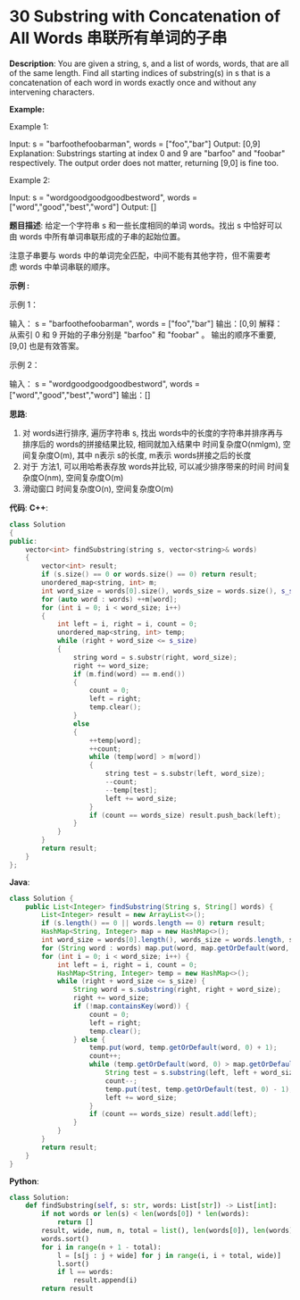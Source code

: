 # 30 Substring with Concatenation of All Words 串联所有单词的子串

__Description__:
You are given a string, s, and a list of words, words, that are all of the same length. Find all starting indices of substring(s) in s that is a concatenation of each word in words exactly once and without any intervening characters.

__Example:__

Example 1:

Input:
  s = "barfoothefoobarman",
  words = ["foo","bar"]
Output: [0,9]
Explanation: Substrings starting at index 0 and 9 are "barfoo" and "foobar" respectively.
The output order does not matter, returning [9,0] is fine too.

Example 2:

Input:
  s = "wordgoodgoodgoodbestword",
  words = ["word","good","best","word"]
Output: []

__题目描述__:
给定一个字符串 s 和一些长度相同的单词 words。找出 s 中恰好可以由 words 中所有单词串联形成的子串的起始位置。

注意子串要与 words 中的单词完全匹配，中间不能有其他字符，但不需要考虑 words 中单词串联的顺序。

__示例 :__

示例 1：

输入：
  s = "barfoothefoobarman",
  words = ["foo","bar"]
输出：[0,9]
解释：
从索引 0 和 9 开始的子串分别是 "barfoo" 和 "foobar" 。
输出的顺序不重要, [9,0] 也是有效答案。

示例 2：

输入：
  s = "wordgoodgoodgoodbestword",
  words = ["word","good","best","word"]
输出：[]

__思路__:

1. 对 words进行排序, 遍历字符串 s, 找出 words中的长度的字符串并排序再与排序后的 words的拼接结果比较, 相同就加入结果中
时间复杂度O(nmlgm), 空间复杂度O(m), 其中 n表示 s的长度, m表示 words拼接之后的长度
2. 对于 方法1, 可以用哈希表存放 words并比较, 可以减少排序带来的时间
时间复杂度O(nm), 空间复杂度O(m)
3. 滑动窗口
时间复杂度O(n), 空间复杂度O(m)

__代码__:
__C++__:

```C++
class Solution 
{
public:
    vector<int> findSubstring(string s, vector<string>& words) 
    {
        vector<int> result;
        if (s.size() == 0 or words.size() == 0) return result;
        unordered_map<string, int> m;
        int word_size = words[0].size(), words_size = words.size(), s_size = s.size();
        for (auto word : words) ++m[word];
        for (int i = 0; i < word_size; i++) 
        {
            int left = i, right = i, count = 0;
            unordered_map<string, int> temp;
            while (right + word_size <= s_size) 
            {
                string word = s.substr(right, word_size);
                right += word_size;
                if (m.find(word) == m.end()) 
                {
                    count = 0;
                    left = right;
                    temp.clear();
                } 
                else 
                {
                    ++temp[word];
                    ++count;
                    while (temp[word] > m[word]) 
                    {
                        string test = s.substr(left, word_size);
                        --count;
                        --temp[test];
                        left += word_size;
                    }
                    if (count == words_size) result.push_back(left);
                }
            }
        }
        return result;
    }
};
```

__Java__:

```Java
class Solution {
    public List<Integer> findSubstring(String s, String[] words) {
        List<Integer> result = new ArrayList<>();
        if (s.length() == 0 || words.length == 0) return result;
        HashMap<String, Integer> map = new HashMap<>();
        int word_size = words[0].length(), words_size = words.length, s_size = s.length();
        for (String word : words) map.put(word, map.getOrDefault(word, 0) + 1);
        for (int i = 0; i < word_size; i++) {
            int left = i, right = i, count = 0;
            HashMap<String, Integer> temp = new HashMap<>();
            while (right + word_size <= s_size) {
                String word = s.substring(right, right + word_size);
                right += word_size;
                if (!map.containsKey(word)) {
                    count = 0;
                    left = right;
                    temp.clear();
                } else {
                    temp.put(word, temp.getOrDefault(word, 0) + 1);
                    count++;
                    while (temp.getOrDefault(word, 0) > map.getOrDefault(word, 0)) {
                        String test = s.substring(left, left + word_size);
                        count--;
                        temp.put(test, temp.getOrDefault(test, 0) - 1);
                        left += word_size;
                    }
                    if (count == words_size) result.add(left);
                }
            }
        }
        return result;
    }
}
```

__Python__:

```Python
class Solution:
    def findSubstring(self, s: str, words: List[str]) -> List[int]:
        if not words or len(s) < len(words[0]) * len(words):
            return []
        result, wide, num, n, total = list(), len(words[0]), len(words), len(s), len(words[0]) * len(words)
        words.sort()
        for i in range(n + 1 - total):
            l = [s[j : j + wide] for j in range(i, i + total, wide)]
            l.sort()
            if l == words:
                result.append(i)
        return result
```

